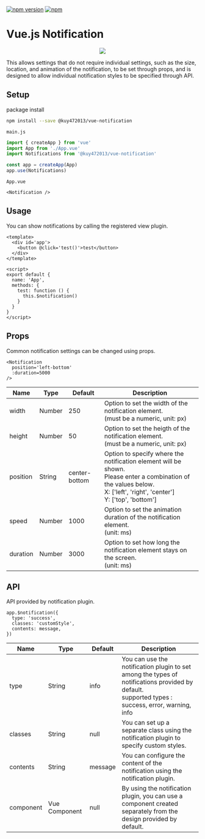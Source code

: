 [![npm version](https://badge.fury.io/js/@kuy472013%2Fvue-notification.svg)](https://badge.fury.io/js/@kuy472013%2Fvue-notification)
[![npm](https://img.shields.io/npm/dm/@kuy472013/vue-notification)](https://www.npmjs.com/package/@kuy472013/vue-notification)

# Vue.js Notification

<p align="center">
  <img src="https://user-images.githubusercontent.com/27402363/156883079-18baaf9a-2cb5-44fb-b16c-735cfcbb3443.gif">
</p>
This allows settings that do not require individual settings, such as the size, location, and animation of the notification, to be set through props, and is designed to allow individual notification styles to be specified through API.

## Setup

package install
```bash
npm install --save @kuy472013/vue-notification
```

`main.js`
```javascript
import { createApp } from 'vue'
import App from './App.vue'
import Notifications from '@kuy472013/vue-notification'

const app = createApp(App)
app.use(Notifications)
```

`App.vue`
```vue
<Notification />
```

## Usage

You can show notifications by calling the registered view plugin.
```vue
<template>
  <div id='app'>
    <button @click='test()'>test</button>
  </div>
</template>

<script>
export default {
  name: 'App',
  methods: {
    test: function () {
      this.$notification()
    }
  }
}
</script>
```

## Props

Common notification settings can be changed using props.
```vue
<Notification
  position='left-bottom'
  :duration=5000
/>
```
| Name         | Type     | Default         | Description                                                                                                                                                                   |
| ------------ | -------- | --------------- | ----------------------------------------------------------------------------------------------------------------------------------------------------------------------------- |
| width        | Number   | 250             | Option to set the width of the notification element.<br>(must be a numeric, unit: px)                                                                                            |
| height       | Number   | 50              | Option to set the heigth of the notification element.<br>(must be a numeric, unit: px)                                                                                           |
| position     | String   | center-bottom   | Option to specify where the notification element will be shown.<br>Please enter a combination of the values below.<br>X: ['left', 'right', 'center']<br>Y: ['top', 'bottom']  |
| speed        | Number   | 1000            | Option to set the animation duration of the notification element.<br>(unit: ms)                                                                                                  |
| duration     | Number   | 3000            | Option to set how long the notification element stays on the screen.<br>(unit: ms)                                                                                               |

## API

API provided by notification plugin.
```vue
app.$notification({
  type: 'success',
  classes: 'customStyle',
  contents: message,
})
```
| Name         | Type            | Default         | Description                                                                                                                                                                   |
| ------------ | --------------- | --------------- | ----------------------------------------------------------------------------------------------------------------------------------------------------------------------------- |
| type         | String          | info            | You can use the notification plugin to set among the types of notifications provided by default.<br>supported types : success, error, warning, info                           |
| classes      | String          | null            | You can set up a separate class using the notification plugin to specify custom styles.                                                                                       |
| contents     | String          | message         | You can configure the content of the notification using the notification plugin.                                                                                              |
| component    | Vue Component   | null            | By using the notification plugin, you can use a component created separately from the design provided by default.                                                             |
